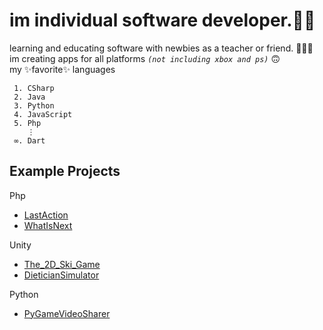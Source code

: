 # im individual software developer.👨‍💻   
learning and educating software with newbies as a teacher or friend.
👨‍🏫📖   
im creating apps for all platforms *`(not including xbox and ps)`* 🙃  
my ✨favorite✨ languages    
```
 1. CSharp
 2. Java
 3. Python
 4. JavaScript
 5. Php
    ⋮   
 ∞. Dart
```

## Example Projects

Php  
- [LastAction](https://github.com/REFUPANKER/LastAction_TechnicServiceTool)  
- [WhatIsNext](https://github.com/REFUPANKER/WhatIsNext_BasicSocialMediaApp)

Unity  
- [The_2D_Ski_Game](https://github.com/REFUPANKER/The_2D_Ski_Game)  
- [DieticianSimulator](https://github.com/REFUPANKER/Unity_DieticianSimulator)

Python  
- [PyGameVideoSharer](https://github.com/REFUPANKER/Python_PyGameVideoSharer)

